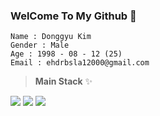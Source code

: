 ### WelCome To My Github 👋
```
Name : Donggyu Kim
Gender : Male
Age : 1998 - 08 - 12 (25)
Email : ehdrbsla12000@gmail.com
```
> __Main Stack__ ✨


<img src="https://img.shields.io/badge/JAVA-007396?style=for-the-badge&logo=java&logoColor=white"> <img src="https://img.shields.io/badge/linux-FCC624?style=for-the-badge&logo=linux&logoColor=black"> <img src="https://img.shields.io/badge/Python-3776AB?style=for-the-badge&logo=Python&logoColor=white">
